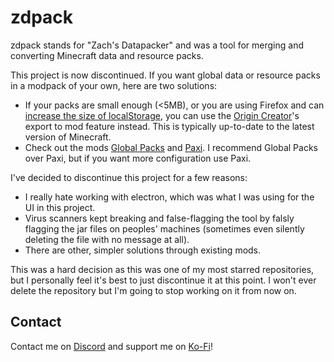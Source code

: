 # zdpack

zdpack stands for "Zach's Datapacker" and was a tool for merging and converting Minecraft data and resource packs.

This project is now discontinued. If you want global data or resource packs in a modpack of your own, here are two solutions:
- If your packs are small enough (<5MB), or you are using Firefox and can [increase the size of localStorage](https://www.mathgeniuszach.com/response/local-storage/), you can use the [Origin Creator](https://www.mathgeniuszach.com/apps/origin-creator/)'s export to mod feature instead. This is typically up-to-date to the latest version of Minecraft.
- Check out the mods [Global Packs](https://www.curseforge.com/minecraft/mc-mods/drp-global-datapack) and [Paxi](https://www.curseforge.com/minecraft/mc-mods/paxi). I recommend Global Packs over Paxi, but if you want more configuration use Paxi.

I've decided to discontinue this project for a few reasons:
- I really hate working with electron, which was what I was using for the UI in this project.
- Virus scanners kept breaking and false-flagging the tool by falsly flagging the jar files on peoples' machines (sometimes even silently deleting the file with no message at all).
- There are other, simpler solutions through existing mods.

This was a hard decision as this was one of my most starred repositories, but I personally feel it's best to just discontinue it at this point. I won't ever delete the repository but I'm going to stop working on it from now on.

## Contact

Contact me on [Discord](https://discord.gg/pBFqEcXvW5) and support me on [Ko-Fi](https://ko-fi.com/mathgeniuszach)!
